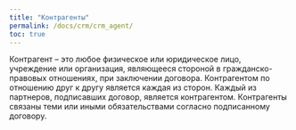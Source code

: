 ```yaml
---
title: "Контрагенты"
permalink: /docs/crm/crm_agent/
toc: true
---
```


Контрагент – это любое физическое или юридическое лицо, учреждение или
организация, являющееся стороной в гражданско-правовых отношениях, при
заключении договора. Контрагентом по отношению друг к другу является каждая
из сторон. Каждый из партнеров, подписавших договор, является контрагентом.
Контрагенты связаны теми или иными обязательствами согласно подписанному
договору.
